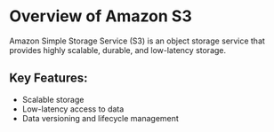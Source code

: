 # Overview of Amazon S3

Amazon Simple Storage Service (S3) is an object storage service that provides highly scalable, durable, and low-latency storage.

## Key Features:
- Scalable storage
- Low-latency access to data
- Data versioning and lifecycle management
